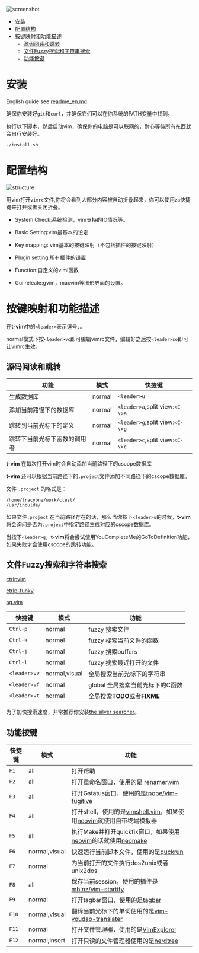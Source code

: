 ![screenshot](https://cloud.githubusercontent.com/assets/4246425/15250970/dae5518e-1959-11e6-8dc5-bed1c23f7a02.png)


* [安装](#安装)
* [配置结构](#配置结构)
* [按键映射和功能描述](#按键映射和功能描述)
	* [源码阅读和跳转](#源码阅读和跳转)
	* [文件Fuzzy搜索和字符串搜索](#文件fuzzy搜索和字符串搜索)
	* [功能按键](#功能按键)

#  安装

English guide see [readme_en.md](./readme_en.md)

确保你安装好`git`和`curl`，并确保它们可以在你系统的PATH变量中找到。

执行以下脚本，然后启动vim，确保你的电脑是可以联网的，耐心等待所有东西就会自行安装好。

```bash
./install.sh
```

# 配置结构

![structure](https://cloud.githubusercontent.com/assets/4246425/16357646/0b8c9814-3b2f-11e6-8f21-b6247e4e6e02.png)

用vim打开`vimrc`文件,你将会看到大部分内容被自动折叠起来，你可以使用`za`快捷键来打开或者关闭折叠。

- System Check:系统检测，vim支持的IO情况等。

- Basic Setting:vim最基本的设定

- Key mapping: vim基本的按键映射（不包括插件的按键映射）

- Plugin setting:所有插件的设置

- Function:自定义的viml函数

- Gui releate:gvim，macvim等图形界面的设置。

# 按键映射和功能描述

在**t-vim**中的`<leader>`表示逗号`,`。

normal模式下按`<leader>vc`即可编辑vimrc文件，编辑好之后按`<leader>so`即可让vimrc生效。

## 源码阅读和跳转

功能 | 模式 | 快捷键
--------- | ---------- | ---------------
生成数据库 | normal | `<leader>u`
添加当前路径下的数据库 | normal | `<leader>a`,split view:`<C-\>a`
跳转到当前光标下的定义  | normal | `<leader>g`,split view:`<C-\>g`
跳转下当前光标下函数的调用者 | normal | `<leader>c`,split view:`<C-\>c`

**t-vim** 在每次打开vim时会自动添加当前路径下的cscope数据库

**t-vim** 还可以根据当前路径下的`.project`文件添加不同路径下的cscope数据库。

文件 `.project` 的格式是：

```
/home/tracyone/work/ctest/
/usr/inculde/
```

如果文件`.project` 在当前路径存在的话，那么当你按下`<leader>u`的时候，**t-vim**将会询问是否为`.project`中指定路径生成对应的cscope数据库。

当按下`<leader>g`，**t-vim**将会尝试使用YouCompleteMe的GoToDefinition功能，如果失败才会使用cscope的跳转功能。

## 文件Fuzzy搜索和字符串搜索

[ctrlpvim](https://github.com/ctrlpvim/ctrlp.vim)

[ctrlp-funky](https://github.com/tacahiroy/ctrlp-funky)

[ag.vim](https://github.com/rking/ag.vim)

快捷键 | 模式 | 功能 
--------- | ---------- | ---------------
 `Ctrl-p` | normal  | fuzzy 搜索文件
 `Ctrl-k` | normal  | fuzzy 搜索当前文件的函数
 `Ctrl-j` | normal  | fuzzy 搜索buffers
 `Ctrl-l` | normal  | fuzzy 搜索最近打开的文件
 `<leader>vv` | normal,visual | 全局搜索当前光标下的字符串
 `<leader>vf` | normal | global 全局搜索当前光标下的C函数
 `<leader>vt` | normal | 全局搜索**TODO**或者**FIXME**

 为了加快搜索速度，非常推荐你安装[the silver searcher](https://github.com/ggreer/the_silver_searcher)。


## 功能按键

快捷键 | 模式 | 功能
--------- | ---------- | ---------------
`F1` | all | 打开帮助
`F2` | all | 打开重命名窗口，使用的是 [renamer.vim](https://github.com/vim-scripts/renamer.vim)
`F3` | all | 打开Gstatus窗口，使用的是[tpope/vim-fugitive](https://github.com/tpope/vim-fugitive)
`F4` | all | 打开shell，使用的是[vimshell.vim](https://github.com/Shougo/vimshell.vim)，如果使用[neovim](https://github.com/neovim/neovim)就使用自带终端模拟器
`F5` | all | 执行Make并打开quickfix窗口，如果使用 [neovim](https://github.com/neovim/neovim)的话就使用[neomake](https://github.com/benekastah/neomake) 
`F6` | normal,visual | 快速运行当前脚本文件，使用的是[quckrun](https://github.com/thinca/vim-quickrun)
`F7` | normal | 为当前打开的文件执行dos2unix或者unix2dos
`F8` | all | 保存当前session，使用的插件是[mhinz/vim-startify](https://github.com/mhinz/vim-startify)
`F9` | normal | 打开tagbar窗口，使用的是[tagbar](https://github.com/majutsushi/tagbar)
`F10` | normal,visual | 翻译当前光标下的单词使用的是[vim-youdao-translater](https://github.com/ianva/vim-youdao-translater)
`F11` | normal | 打开文件管理器，使用的是[VimExplorer](https://github.com/mbbill/VimExplorer)
`F12` | normal,insert | 打开只读的文件管理器使用的是[nerdtree](https://github.com/scrooloose/nerdtree)

